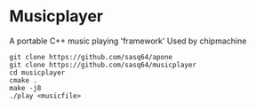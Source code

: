 Musicplayer
===========

A portable C++ music playing 'framework'
Used by chipmachine

```
git clone https://github.com/sasq64/apone
git clone https://github.com/sasq64/musicplayer
cd musicplayer
cmake .
make -j8
./play <musicfile>
```

